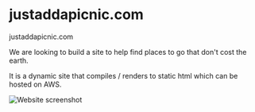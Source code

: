 # justaddapicnic.com
justaddapicnic.com

We are looking to build a site to help find places to go that don't cost the earth.

It is a dynamic site that compiles / renders to static html which can be hosted on AWS.

![Website screenshot](https://user-images.githubusercontent.com/624760/37878451-a4b5b29a-3061-11e8-9082-8054baceded0.png)

